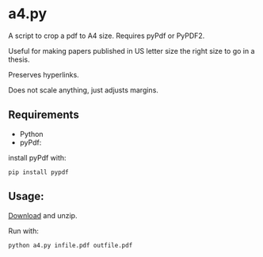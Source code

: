 # a4.py

A script to crop a pdf to A4 size. Requires pyPdf or PyPDF2.

Useful for making papers published in US letter size the right size to go in a thesis.

Preserves hyperlinks.

Does not scale anything, just adjusts margins.

## Requirements

* Python
* pyPdf: 

install pyPdf with:

    pip install pypdf

## Usage:

[Download](https://bitbucket.org/cbillington/a4.py/downloads/a4.py-1.0.0.zip) and unzip.

Run with:

    python a4.py infile.pdf outfile.pdf